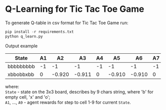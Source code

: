 # Q-Learning for Tic Tac Toe Game

To generate Q-table in csv format for Tic Tac Toe Game run:
```python
pip install -r requirements.txt
python q_learn.py
```

Output example

| State     | A1 | A2     | A3     | A4 | A5     | A6     | A7 | A8     | A9     |
|-----------|----|--------|--------|----|--------|--------|----|--------|--------|
| bbbbbbbbb | -1 | -1     | -1     | -1 | -1     | -1     | -1 | -1     | -1     |
| xbbobbxbb | 0  | -0.920 | -0.911 | 0  | -0.910 | -0.910 | 0  | -0.910 | -0.911 |

where:<br>
`State` - state on the 3x3 board, describes by 9 chars string, where 'b' for empty cell, 'x' and 'o';<br>
`A1`, ..., `A9` - agent rewards for step to cell 1-9 for current `State`.



